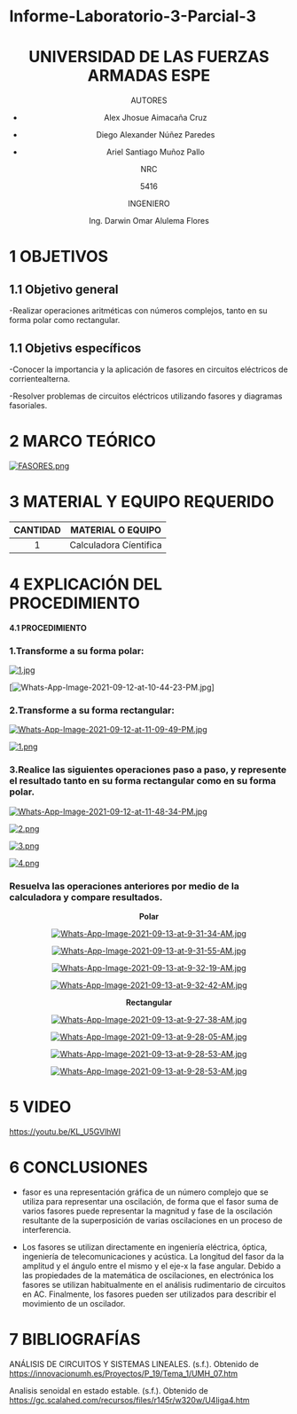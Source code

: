 # Informe-Laboratorio-3-Parcial-3

<div align="center">

# UNIVERSIDAD DE LAS FUERZAS ARMADAS ESPE
  
AUTORES

* Alex Jhosue Aimacaña Cruz

* Diego Alexander Núñez Paredes

* Ariel Santiago Muñoz Pallo

NRC
  
5416

INGENIERO

Ing. Darwin Omar Alulema Flores

</div>


# 1 OBJETIVOS

## **1.1 Objetivo general**

-Realizar operaciones aritméticas con números complejos, tanto en su forma polar
como rectangular.

## **1.1 Objetivs específicos**

-Conocer la importancia y la aplicación de fasores en circuitos eléctricos de corrientealterna.

-Resolver problemas de circuitos eléctricos utilizando fasores y diagramas fasoriales.

# 2 MARCO TEÓRICO

[![FASORES.png](https://i.postimg.cc/FHdV2xqm/FASORES.png)](https://postimg.cc/3khGG2Yb)

# 3 MATERIAL Y EQUIPO REQUERIDO

<div align="center">

|**CANTIDAD**|       **MATERIAL O EQUIPO**      |
|    :---:   |              :---:               | 
|      1     |       Calculadora Cíentifica     |

</div>

# 4 EXPLICACIÓN DEL PROCEDIMIENTO

**4.1 PROCEDIMIENTO**

### **1.Transforme a su forma polar:**

[![1.jpg](https://i.postimg.cc/2jdKh5dL/1.jpg)](https://postimg.cc/s1XmRsN3)

[![Whats-App-Image-2021-09-12-at-10-44-23-PM.jpg](https://i.postimg.cc/0yhfLgdq/Whats-App-Image-2021-09-12-at-10-44-23-PM.jpg)]


### **2.Transforme a su forma rectangular:**

[![Whats-App-Image-2021-09-12-at-11-09-49-PM.jpg](https://i.postimg.cc/YSZQvQyK/Whats-App-Image-2021-09-12-at-11-09-49-PM.jpg)](https://postimg.cc/Ny8KV2cp)

[![1.png](https://i.postimg.cc/hGLvqJCC/1.png)](https://postimg.cc/v1mbrmw9)

### **3.Realice las siguientes operaciones paso a paso, y represente el resultado tanto en su forma rectangular como en su forma polar.**

[![Whats-App-Image-2021-09-12-at-11-48-34-PM.jpg](https://i.postimg.cc/8k9X2ndD/Whats-App-Image-2021-09-12-at-11-48-34-PM.jpg)](https://postimg.cc/Thjcm0HH)

[![2.png](https://i.postimg.cc/0jB2C7QN/2.png)](https://postimg.cc/xNL2fJLr)

[![3.png](https://i.postimg.cc/v8fgsZBx/3.png)](https://postimg.cc/DmfyQF17)

[![4.png](https://i.postimg.cc/QxSM89rC/4.png)](https://postimg.cc/ZCBmjqnz)


### **Resuelva las operaciones anteriores por medio de la calculadora y compare resultados.**

<div align="center">
  
**Polar**
  
  [![Whats-App-Image-2021-09-13-at-9-31-34-AM.jpg](https://i.postimg.cc/3xh08Cf2/Whats-App-Image-2021-09-13-at-9-31-34-AM.jpg)](https://postimg.cc/jL8SvNbj)
  
  [![Whats-App-Image-2021-09-13-at-9-31-55-AM.jpg](https://i.postimg.cc/9MDr8xzH/Whats-App-Image-2021-09-13-at-9-31-55-AM.jpg)](https://postimg.cc/0Mqkr0pV)
  
  [![Whats-App-Image-2021-09-13-at-9-32-19-AM.jpg](https://i.postimg.cc/rsWzcKSh/Whats-App-Image-2021-09-13-at-9-32-19-AM.jpg)](https://postimg.cc/64WBf6bR)
  
  [![Whats-App-Image-2021-09-13-at-9-32-42-AM.jpg](https://i.postimg.cc/T3Q1R8DX/Whats-App-Image-2021-09-13-at-9-32-42-AM.jpg)](https://postimg.cc/nXjpkP2d)

**Rectangular**
  
  [![Whats-App-Image-2021-09-13-at-9-27-38-AM.jpg](https://i.postimg.cc/ZnrY2XS2/Whats-App-Image-2021-09-13-at-9-27-38-AM.jpg)](https://postimg.cc/bSwj2Cd9)
  
  [![Whats-App-Image-2021-09-13-at-9-28-05-AM.jpg](https://i.postimg.cc/RhQ9Xf1z/Whats-App-Image-2021-09-13-at-9-28-05-AM.jpg)](https://postimg.cc/V063NJH7)
  
  [![Whats-App-Image-2021-09-13-at-9-28-53-AM.jpg](https://i.postimg.cc/zX78hCXC/Whats-App-Image-2021-09-13-at-9-28-53-AM.jpg)](https://postimg.cc/ykDM4SRx)
  
  [![Whats-App-Image-2021-09-13-at-9-28-53-AM.jpg](https://i.postimg.cc/zX78hCXC/Whats-App-Image-2021-09-13-at-9-28-53-AM.jpg)](https://postimg.cc/ykDM4SRx)
  
  
</div>

# 5 VIDEO 

https://youtu.be/KL_U5GVlhWI

# 6 CONCLUSIONES 

*  fasor es una representación gráfica de un número complejo que se utiliza para representar una oscilación, de forma que el fasor suma de varios fasores puede 
representar la magnitud y fase de la oscilación resultante de la superposición de varias oscilaciones en un proceso de interferencia.

* Los fasores se utilizan directamente en ingeniería eléctrica, óptica, ingeniería de telecomunicaciones y acústica. La longitud del fasor da la amplitud y el 
ángulo entre el mismo y el eje-x la fase angular. Debido a las propiedades de la matemática de oscilaciones, en electrónica los fasores se utilizan
habitualmente en el análisis rudimentario de circuitos en AC. Finalmente, los fasores pueden ser utilizados para describir el movimiento de un oscilador.

# 7 BIBLIOGRAFÍAS

ANÁLISIS DE CIRCUITOS Y SISTEMAS LINEALES. (s.f.). Obtenido de https://innovacionumh.es/Proyectos/P_19/Tema_1/UMH_07.htm

Analisis senoidal en estado estable. (s.f.). Obtenido de https://gc.scalahed.com/recursos/files/r145r/w320w/U4liga4.htm
